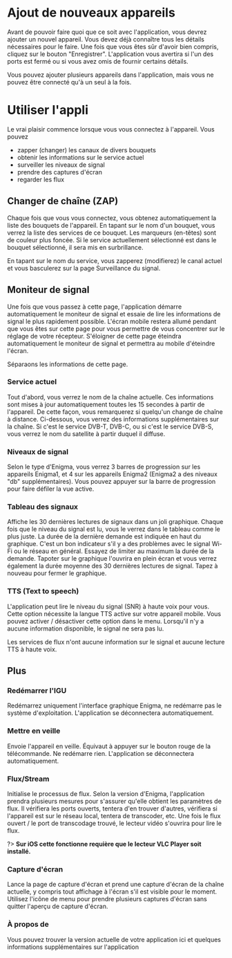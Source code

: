 # Ajout de nouveaux appareils
Avant de pouvoir faire quoi que ce soit avec l'application, vous devrez ajouter un nouvel appareil. Vous devez déjà connaître tous les détails nécessaires pour le faire. Une fois que vous êtes sûr d'avoir bien compris, cliquez sur le bouton "Enregistrer". L'application vous avertira si l'un des ports est fermé ou si vous avez omis de fournir certains détails.

Vous pouvez ajouter plusieurs appareils dans l'application, mais vous ne pouvez être connecté qu'à un seul à la fois.

# Utiliser l'appli
Le vrai plaisir commence lorsque vous vous connectez à l'appareil. Vous pouvez

- zapper (changer) les canaux de divers bouquets
- obtenir les informations sur le service actuel
- surveiller les niveaux de signal
- prendre des captures d'écran
- regarder les flux

## Changer de chaîne (ZAP)
Chaque fois que vous vous connectez, vous obtenez automatiquement la liste des bouquets de l'appareil. En tapant sur le nom d'un bouquet, vous verrez la liste des services de ce bouquet. Les marqueurs (en-têtes) sont de couleur plus foncée. Si le service actuellement sélectionné est dans le bouquet sélectionné, il sera mis en surbrillance.

En tapant sur le nom du service, vous zapperez (modifierez) le canal actuel et vous basculerez sur la page Surveillance du signal.

## Moniteur de signal
Une fois que vous passez à cette page, l'application démarre automatiquement le moniteur de signal et essaie de lire les informations de signal le plus rapidement possible. L'écran mobile restera allumé pendant que vous êtes sur cette page pour vous permettre de vous concentrer sur le réglage de votre récepteur. S'éloigner de cette page éteindra automatiquement le moniteur de signal et permettra au mobile d'éteindre l'écran.

Séparaons les informations de cette page.

### Service actuel
Tout d'abord, vous verrez le nom de la chaîne actuelle. Ces informations sont mises à jour automatiquement toutes les 15 secondes à partir de l'appareil. De cette façon, vous remarquerez si quelqu'un change de chaîne à distance. Ci-dessous, vous verrez des informations supplémentaires sur la chaîne. Si c'est le service DVB-T, DVB-C, ou si c'est le service DVB-S, vous verrez le nom du satellite à partir duquel il diffuse.

### Niveaux de signal
Selon le type d'Enigma, vous verrez 3 barres de progression sur les appareils Enigma1, et 4 sur les appareils Enigma2 (Enigma2 a des niveaux "db" supplémentaires). Vous pouvez appuyer sur la barre de progression pour faire défiler la vue active.

### Tableau des signaux
Affiche les 30 dernières lectures de signaux dans un joli graphique. Chaque fois que le niveau du signal est lu, vous le verrez dans le tableau comme le plus juste. La durée de la dernière demande est indiquée en haut du graphique. C'est un bon indicateur s'il y a des problèmes avec le signal Wi-Fi ou le réseau en général. Essayez de limiter au maximum la durée de la demande. Tapoter sur le graphique l'ouvrira en plein écran et vous verrez également la durée moyenne des 30 dernières lectures de signal. Tapez à nouveau pour fermer le graphique.

### TTS (Text to speech)
L'application peut lire le niveau du signal (SNR) à haute voix pour vous. Cette option nécessite la langue TTS active sur votre appareil mobile. Vous pouvez activer / désactiver cette option dans le menu. Lorsqu'il n'y a aucune information disponible, le signal ne sera pas lu.

Les services de flux n'ont aucune information sur le signal et aucune lecture TTS à haute voix.
 
## Plus
### Redémarrer l'IGU
Redémarrez uniquement l'interface graphique Enigma, ne redémarre pas le système d'exploitation. L'application se déconnectera automatiquement.
### Mettre en veille
Envoie l'appareil en veille. Équivaut à appuyer sur le bouton rouge de la télécommande. Ne redémarre rien. L'application se déconnectera automatiquement.
### Flux/Stream
Initialise le processus de flux. Selon la version d'Enigma, l'application prendra plusieurs mesures pour s'assurer qu'elle obtient les paramètres de flux. Il vérifiera les ports ouverts, tentera d'en trouver d'autres, vérifiera si l'appareil est sur le réseau local, tentera de transcoder, etc. Une fois le flux ouvert / le port de transcodage trouvé, le lecteur vidéo s'ouvrira pour lire le flux.

?> **Sur iOS cette fonctionne requière que le lecteur VLC Player soit installé.**
### Capture d'écran
Lance la page de capture d'écran et prend une capture d'écran de la chaîne actuelle, y compris tout affichage à l'écran s'il est visible pour le moment. Utilisez l'icône de menu pour prendre plusieurs captures d'écran sans quitter l'aperçu de capture d'écran.
### À propos de
Vous pouvez trouver la version actuelle de votre application ici et quelques informations supplémentaires sur l'application


